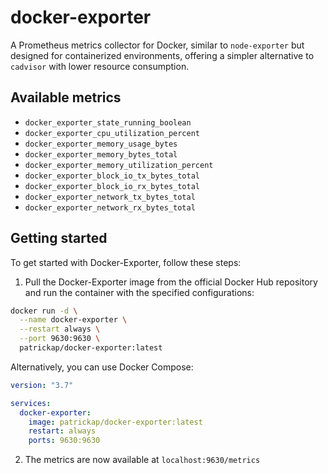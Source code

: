 # docker-exporter

A Prometheus metrics collector for Docker, similar to `node-exporter` but designed for containerized environments, offering a simpler alternative to `cadvisor` with lower resource consumption.

## Available metrics

- `docker_exporter_state_running_boolean`
- `docker_exporter_cpu_utilization_percent`
- `docker_exporter_memory_usage_bytes`
- `docker_exporter_memory_bytes_total`
- `docker_exporter_memory_utilization_percent`
- `docker_exporter_block_io_tx_bytes_total`
- `docker_exporter_block_io_rx_bytes_total`
- `docker_exporter_network_tx_bytes_total`
- `docker_exporter_network_rx_bytes_total`

## Getting started

To get started with Docker-Exporter, follow these steps:

1. Pull the Docker-Exporter image from the official Docker Hub repository and run the container with the specified configurations:

```bash
docker run -d \
  --name docker-exporter \
  --restart always \
  --port 9630:9630 \
  patrickap/docker-exporter:latest
```

Alternatively, you can use Docker Compose:

```yml
version: "3.7"

services:
  docker-exporter:
    image: patrickap/docker-exporter:latest
    restart: always
    ports: 9630:9630
```

2. The metrics are now available at `localhost:9630/metrics`
